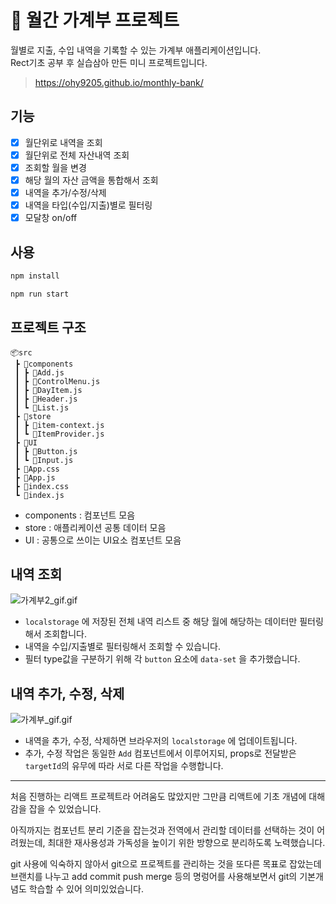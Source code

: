 # :money_with_wings: 월간 가계부 프로젝트
월별로 지출, 수입 내역을 기록할 수 있는 가계부 애플리케이션입니다.   
Rect기초 공부 후 실습삼아 만든 미니 프로젝트입니다.

> https://ohy9205.github.io/monthly-bank/

## 기능
- [x] 월단위로 내역을 조회
- [x] 월단위로 전체 자산내역 조회
- [x] 조회할 월을 변경
- [x] 해당 월의 자산 금액을 통합해서 조회
- [x] 내역을 추가/수정/삭제
- [x] 내역을 타입(수입/지출)별로 필터링
- [x] 모달창 on/off

## 사용
```js
npm install

npm run start
```

## 프로젝트 구조
```
📦src
 ┣ 📂components
 ┃ ┣ 📜Add.js
 ┃ ┣ 📜ControlMenu.js
 ┃ ┣ 📜DayItem.js
 ┃ ┣ 📜Header.js
 ┃ ┗ 📜List.js
 ┣ 📂store
 ┃ ┣ 📜item-context.js
 ┃ ┗ 📜ItemProvider.js
 ┣ 📂UI
 ┃ ┣ 📜Button.js
 ┃ ┗ 📜Input.js
 ┣ 📜App.css
 ┣ 📜App.js
 ┣ 📜index.css
 ┗ 📜index.js
 ```
- components : 컴포넌트 모음
- store : 애플리케이션 공통 데이터 모음
- UI : 공통으로 쓰이는 UI요소 컴포넌트 모음

## 내역 조회

![가계부2_gif.gif](https://s3-us-west-2.amazonaws.com/secure.notion-static.com/a87a253a-83e9-4462-a822-dfb67ed79e31/%EA%B0%80%EA%B3%84%EB%B6%802_gif.gif)
- `localstorage` 에 저장된 전체 내역 리스트 중 해당 월에 해당하는 데이터만 필터링해서 조회합니다.
- 내역을 수입/지출별로 필터링해서 조회할 수 있습니다.
- 필터 type값을 구분하기 위해 각 `button` 요소에 `data-set` 을 추가했습니다.

## 내역 추가, 수정, 삭제

![가계부_gif.gif](https://s3-us-west-2.amazonaws.com/secure.notion-static.com/b6b7a007-7555-4147-91c1-0a70989e5b05/%EA%B0%80%EA%B3%84%EB%B6%80_gif.gif)
- 내역을 추가, 수정, 삭제하면 브라우저의 `localstorage` 에 업데이트됩니다.
- 추가, 수정 작업은 동일한 `Add` 컴포넌트에서 이루어지되, props로 전달받은 `targetId`의 유무에 따라 서로 다른 작업을 수행합니다.


---
처음 진행하는 리액트 프로젝트라 어려움도 많았지만 그만큼 리액트에 기초 개념에 대해 감을 잡을 수 있었습니다.   

아직까지는 컴포넌트 분리 기준을 잡는것과 전역에서 관리할 데이터를 선택하는 것이 어려웠는데, 최대한 재사용성과 가독성을 높이기 위한 방향으로 분리하도록 노력했습니다.

git 사용에 익숙하지 않아서 git으로 프로젝트를 관리하는 것을 또다른 목표로 잡았는데 브랜치를 나누고 add commit push merge 등의 명렁어를 사용해보면서 git의 기본개념도 학습할 수 있어 의미있었습니다.
